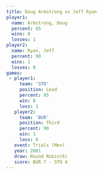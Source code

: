 ```yaml
---
title: Doug Armstrong vs Jeff Ryan
player1:               
  name: Armstrong, Doug
  percent: 85          
  wins: 0              
  losses: 1            
player2:               
  name: Ryan, Jeff     
  percent: 90          
  wins: 1              
  losses: 0            
games:
 - player1:        
     team: 'STO'   
     position: Lead
     percent: 85   
     win: 0        
     loss: 1       
   player2:         
     team: 'BUR'    
     position: Third
     percent: 90    
     win: 1         
     loss: 0        
   event: Trials (Men) 
   year: 2001          
   draw: Round Robin(6)
   score: BUR 7 - STO 4
---
```

